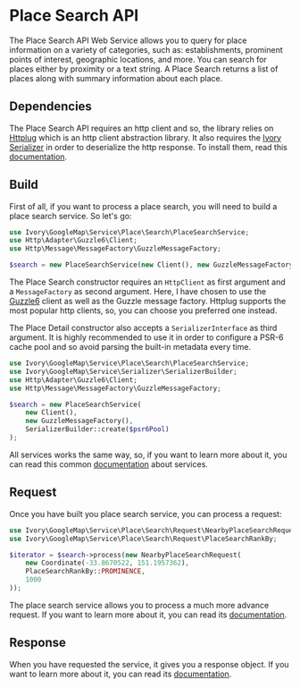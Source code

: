 # Place Search API

The Place Search API Web Service allows you to query for place information on a variety of categories, such as: 
establishments, prominent points of interest, geographic locations, and more. You can search for places either by 
proximity or a text string. A Place Search returns a list of places along with summary information about each place.

## Dependencies

The Place Search API requires an http client and so, the library relies on [Httplug](http://httplug.io/) which is 
an http client abstraction library. It also requires the [Ivory Serializer](https://github.com/bresam/ivory-serializer) 
in order to deserialize the http response. To install them, read this [documentation](/docs/installation.md).

## Build

First of all, if you want to process a place search, you will need to build a place search service. So let's go:

``` php
use Ivory\GoogleMap\Service\Place\Search\PlaceSearchService;
use Http\Adapter\Guzzle6\Client;
use Http\Message\MessageFactory\GuzzleMessageFactory;

$search = new PlaceSearchService(new Client(), new GuzzleMessageFactory());
```

The Place Search constructor requires an `HttpClient` as first argument and a `MessageFactory` as second argument. 
Here, I have chosen to use the [Guzzle6](http://docs.guzzlephp.org/en/latest/psr7.html) client as well as the Guzzle 
message factory. Httplug supports the most popular http clients, so, you can choose you preferred one instead.

The Place Detail constructor also accepts a `SerializerInterface` as third argument. It is highly recommended to 
use it in order to configure a PSR-6 cache pool and so avoid parsing the built-in metadata every time.  

``` php
use Ivory\GoogleMap\Service\Place\Search\PlaceSearchService;
use Ivory\GoogleMap\Service\Serializer\SerializerBuilder;
use Http\Adapter\Guzzle6\Client;
use Http\Message\MessageFactory\GuzzleMessageFactory;

$search = new PlaceSearchService(
    new Client(),
    new GuzzleMessageFactory(),
    SerializerBuilder::create($psr6Pool)
);
```

All services works the same way, so, if you want to learn more about it, you can read this common 
[documentation](/docs/service/service.md) about services.

## Request

Once you have built you place search service, you can process a request:

``` php
use Ivory\GoogleMap\Service\Place\Search\Request\NearbyPlaceSearchRequest;
use Ivory\GoogleMap\Service\Place\Search\Request\PlaceSearchRankBy;

$iterator = $search->process(new NearbyPlaceSearchRequest(
    new Coordinate(-33.8670522, 151.1957362),
    PlaceSearchRankBy::PROMINENCE,
    1000
));
```

The place search service allows you to process a much more advance request. If you want to learn more about it, you 
can read its [documentation](/docs/service/place/search/place_search_request.md).

## Response

When you have requested the service, it gives you a response object. If you want to learn more about it, you can read 
its [documentation](/docs/service/place/search/place_search_response.md).

